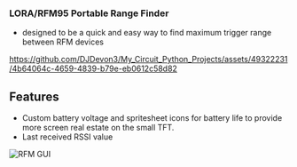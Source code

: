### LORA/RFM95 Portable Range Finder
- designed to be a quick and easy way to find maximum trigger range between RFM devices

https://github.com/DJDevon3/My_Circuit_Python_Projects/assets/49322231/4b64064c-4659-4839-b79e-eb0612c58d82

## Features
- Custom battery voltage and spritesheet icons for battery life to provide more screen real estate on the small TFT.
- Last received RSSI value

![RFM GUI](https://github.com/DJDevon3/My_Circuit_Python_Projects/assets/49322231/bce0500b-7654-4471-8302-f9506446cfdb)
